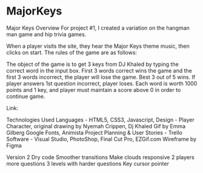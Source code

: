 # MajorKeys

Major Keys Overview
For project #1, I created a variation on the hangman man game and hip trivia games.

When a player visits the site, they hear the Major Keys theme music, then clicks on start. The rules of the game are as follows:

The object of the game is to get 3 keys from DJ Khaled by typing the correct word in the input box. First 3 words correct wins the game and the first 3 words incorrect, the player will lose the game. Best 3 out of 5 wins. If player answers 1st question incorrect, player loses. Each word is worth 1000 points and 1 key, and player must maintain a score above 0 in order to continue game. 

Link:


Technologies Used
Languages - HTML5, CSS3, Javascript, 
Design - Player Character, original drawing by Nyemah Crippen, Dj Khaled Gif by Emma Gilberg Google Fonts, Animista 
Project Planning & User Stories - Trello
Software - Visual Studio, PhotoShop, Final Cut Pro, EZGif.com
Wireframe by Figma


Version 2
Dry code
Smoother transitions
Make clouds responsive
2 players
more questions
3 levels with harder questions
Key cursor pointer